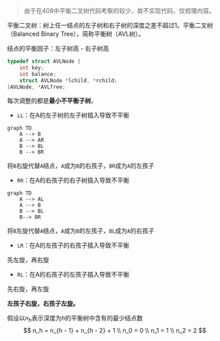 >由于在408中平衡二叉树代码考察的较少，故不实现代码，仅梳理内容。

平衡二叉树：树上任一结点的左子树和右子树的深度之差不超过1。平衡二叉树（Balanced Binary Tree），简称平衡树（AVL树）。

结点的平衡因子：左子树高 - 右子树高

```cpp
typedef struct AVLNode {
	int key;
	int balance;
	struct AVLNode *lchild, *rchild;
}AVLNode, *AVLTree;
```



每次调整的都是**最小不平衡子树**。

- `LL`：在A的左子树的左子树插入导致不平衡

```mermaid
graph TD
	A --> B
	A --> AR
	B --> BL
	B --> BR

```

将`B`右旋代替`A`结点，`A`成为`B`的右孩子，`BR`成为`A`的左孩子

- `RR`：在A的右孩子的右子树插入导致不平衡

```mermaid
graph TD
	A --> AL
	A --> B
	B --> BL
	B--> BR
```

将`B`左旋代替`A`结点，`A`成为`B`的左孩子，`BL`成为`A`的右孩子

- `LR`：在A的左孩子的右孩子插入导致不平衡

先左旋，再右旋

- `RL`：在A的右孩子的左孩子插入导致不平衡

先右旋，再左旋



**左孩子右旋，右孩子左旋。**



假设以$n_h$表示深度为$h$的平衡树中含有的最少结点数
$$
n_h = n_{h - 1} + n_{h - 2} + 1 \\
n_0 = 0 \\
n_1 = 1 \\
n_2 = 2
$$


